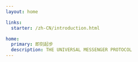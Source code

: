 ```yaml
---
layout: home

links:
  starter: /zh-CN/introduction.html

home:
  primary: 即刻起步
  description: THE UNIVERSAL MESSENGER PROTOCOL
---
```

